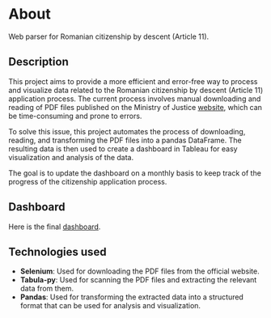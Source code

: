 # About

Web parser for Romanian citizenship by descent (Article 11).
 
## Description
This project aims to provide a more efficient and error-free way to process and visualize data related to the Romanian citizenship by descent (Article 11) application process. The current process involves manual downloading and reading of PDF files published on the Ministry of Justice [website](http://cetatenie.just.ro/stadiu-dosar/), which can be time-consuming and prone to errors.

To solve this issue, this project automates the process of downloading, reading, and transforming the PDF files into a pandas DataFrame. The resulting data is then used to create a dashboard in Tableau for easy visualization and analysis of the data.

The goal is to update the dashboard on a monthly basis to keep track of the progress of the citizenship application process.
 
## Dashboard
Here is the final [dashboard](https://public.tableau.com/app/profile/vdmilov/viz/RomanianCitizenship/Dashboard1).

## Technologies used

- **Selenium**: Used for downloading the PDF files from the official website.
- **Tabula-py**: Used for scanning the PDF files and extracting the relevant data from them.
- **Pandas**: Used for transforming the extracted data into a structured format that can be used for analysis and visualization.
